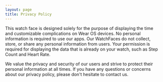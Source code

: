 ```yaml
---
layout: page
title: Privacy Policy
---
```


This watch face is designed solely for the purpose of displaying the time and customizable complications on Wear OS devices.
No personal information is required to use our apps. Our WatchFaces do not collect, store, or share any personal information from users.
Your permission is required for displaying the data that is already on your watch, such as Step Count and Heart Rate.

We value the privacy and security of our users and strive to protect their personal information at all times.
If you have any questions or concerns about our privacy policy, please don't hesitate to contact us.
